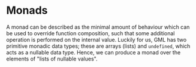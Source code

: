 # Monads

A monad can be described as the minimal amount of behaviour which can be used to override function composition, such that some additional operation is performed on the internal value. Luckily for us, GML has two primitive monadic data types; these are arrays (lists) and `undefined`, which acts as a nullable data type. Hence, we can produce a monad over the elements of "lists of nullable values".